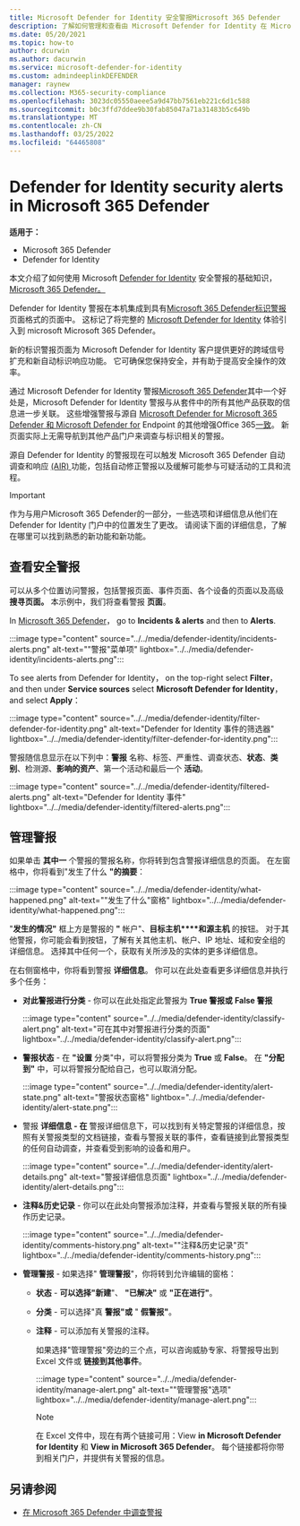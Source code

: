```yaml
---
title: Microsoft Defender for Identity 安全警报Microsoft 365 Defender
description: 了解如何管理和查看由 Microsoft Defender for Identity 在 Microsoft 365 Defender
ms.date: 05/20/2021
ms.topic: how-to
author: dcurwin
ms.author: dacurwin
ms.service: microsoft-defender-for-identity
ms.custom: admindeeplinkDEFENDER
manager: raynew
ms.collection: M365-security-compliance
ms.openlocfilehash: 3023dc05550aeee5a9d47bb7561eb221c6d1c588
ms.sourcegitcommit: b0c3ffd7ddee9b30fab85047a71a31483b5c649b
ms.translationtype: MT
ms.contentlocale: zh-CN
ms.lasthandoff: 03/25/2022
ms.locfileid: "64465808"
---
```

# <a name="defender-for-identity-security-alerts-in-microsoft-365-defender"></a>Defender for Identity security alerts in Microsoft 365 Defender

**适用于：**

- Microsoft 365 Defender
- Defender for Identity

本文介绍了如何使用 Microsoft [Defender for Identity](/defender-for-identity) 安全警报的基础知识，[Microsoft 365 Defender。](/microsoft-365/security/defender/overview-security-center)

Defender for Identity 警报在本机集成到具有<a href="https://go.microsoft.com/fwlink/p/?linkid=2077139" target="_blank">Microsoft 365 Defender标识警报</a>页面格式的页面中。 这标记了将完整的 [Microsoft Defender for Identity](/defender-for-identity/defender-for-identity-in-microsoft-365-defender) 体验引入到 microsoft Microsoft 365 Defender。

新的标识警报页面为 Microsoft Defender for Identity 客户提供更好的跨域信号扩充和新自动标识响应功能。 它可确保您保持安全，并有助于提高安全操作的效率。

通过 Microsoft Defender for Identity 警报[Microsoft 365 Defender](/microsoft-365/security/defender/microsoft-365-defender)其中一个好处是，Microsoft Defender for Identity 警报与从套件中的所有其他产品获取的信息进一步关联。 这些增强警报与源自 [Microsoft Defender for Microsoft 365 Defender 和 Microsoft Defender for](/microsoft-365/security/office-365-security) Endpoint 的其他增强Office 365[一致](/microsoft-365/security/defender-endpoint)。 新页面实际上无需导航到其他产品门户来调查与标识相关的警报。

源自 Defender for Identity 的警报现在可以触发 Microsoft 365 Defender 自动调查和响应 [ (AIR) ](/microsoft-365/security/defender/m365d-autoir) 功能，包括自动修正警报以及缓解可能参与可疑活动的工具和流程。

> [!IMPORTANT]
> 作为与用户Microsoft 365 Defender的一部分，一些选项和详细信息从他们在 Defender for Identity 门户中的位置发生了更改。 请阅读下面的详细信息，了解在哪里可以找到熟悉的新功能和新功能。

## <a name="review-security-alerts"></a>查看安全警报

可以从多个位置访问警报，包括警报页面、事件页面、各个设备的页面以及高级 **搜寻页面。**  本示例中，我们将查看警报 **页面**。

In <a href="https://go.microsoft.com/fwlink/p/?linkid=2077139" target="_blank">Microsoft 365 Defender</a>， go to **Incidents & alerts** and then to **Alerts**.

:::image type="content" source="../../media/defender-identity/incidents-alerts.png" alt-text="&quot;警报&quot;菜单项" lightbox="../../media/defender-identity/incidents-alerts.png":::

To see alerts from Defender for Identity， on the top-right select **Filter**， and then under **Service sources** select **Microsoft Defender for Identity**， and select **Apply**：

:::image type="content" source="../../media/defender-identity/filter-defender-for-identity.png" alt-text="Defender for Identity 事件的筛选器" lightbox="../../media/defender-identity/filter-defender-for-identity.png":::

警报随信息显示在以下列中：**警报** 名称、标签、严重性、调查状态、**状态**、**类别**、检测源、**影响的资产**、第一个活动和最后一个 **活动**。 

:::image type="content" source="../../media/defender-identity/filtered-alerts.png" alt-text="Defender for Identity 事件" lightbox="../../media/defender-identity/filtered-alerts.png":::

## <a name="manage-alerts"></a>管理警报

如果单击 **其中一** 个警报的警报名称，你将转到包含警报详细信息的页面。 在左窗格中，你将看到"发生了什么 **"的摘要**：

:::image type="content" source="../../media/defender-identity/what-happened.png" alt-text="&quot;发生了什么&quot;窗格" lightbox="../../media/defender-identity/what-happened.png":::

"**发生的情况"** 框上方是警报的 **"** 帐户"、**目标主机****和源主机** 的按钮。 对于其他警报，你可能会看到按钮，了解有关其他主机、帐户、IP 地址、域和安全组的详细信息。 选择其中任何一个，获取有关所涉及的实体的更多详细信息。

在右侧窗格中，你将看到警报 **详细信息**。 你可以在此处查看更多详细信息并执行多个任务：

- **对此警报进行分类** - 你可以在此处指定此警报为 **True 警报或** **False 警报**

    :::image type="content" source="../../media/defender-identity/classify-alert.png" alt-text="可在其中对警报进行分类的页面" lightbox="../../media/defender-identity/classify-alert.png":::

- **警报状态** - 在 **"设置** 分类"中，可以将警报分类为 **True** 或 **False**。 在 **"分配到"** 中，可以将警报分配给自己，也可以取消分配。

    :::image type="content" source="../../media/defender-identity/alert-state.png" alt-text="警报状态窗格" lightbox="../../media/defender-identity/alert-state.png":::

- 警报 **详细信息 - 在** 警报详细信息下，可以找到有关特定警报的详细信息，按照有关警报类型的文档链接，查看与警报关联的事件，查看链接到此警报类型的任何自动调查，并查看受到影响的设备和用户。

   :::image type="content" source="../../media/defender-identity/alert-details.png" alt-text="警报详细信息页面" lightbox="../../media/defender-identity/alert-details.png":::

- **注释&历史记录** - 你可以在此处向警报添加注释，并查看与警报关联的所有操作历史记录。

    :::image type="content" source="../../media/defender-identity/comments-history.png" alt-text="&quot;注释&历史记录&quot;页" lightbox="../../media/defender-identity/comments-history.png":::

- **管理警报** - 如果选择" **管理警报**"，你将转到允许编辑的窗格：
  - **状态** - **可以选择"新建**"、 **"已解决"** 或 **"正在进行"**。
  - **分类** - 可以选择"真 **警报"或** " **假警报"**。
  - **注释** - 可以添加有关警报的注释。

    如果选择"管理警报"旁边的三个点，可以咨询威胁专家、将警报导出到  Excel 文件或 **链接到其他事件**。

    :::image type="content" source="../../media/defender-identity/manage-alert.png" alt-text="&quot;管理警报&quot;选项" lightbox="../../media/defender-identity/manage-alert.png":::

    > [!NOTE]
    > 在 Excel 文件中，现在有两个链接可用：View **in Microsoft Defender for Identity** 和 **View in Microsoft 365 Defender**。 每个链接都将你带到相关门户，并提供有关警报的信息。

## <a name="see-also"></a>另请参阅

- [在 Microsoft 365 Defender 中调查警报](../defender/investigate-alerts.md)
